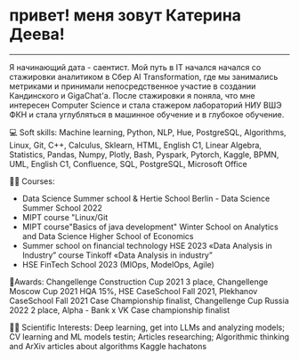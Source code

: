 #  привет! меня зовут Катерина Деева!

---

Я начинающий дата - саентист. Мой путь в IT начался начался со стажировки аналитиком в Сбер AI Transformation, где мы занимались метриками и принимали непосредственное участие в создании Кандинского и GigaChat'а. После стажировки я поняла, что мне интересен Computer Science и стала стажером лабораторий НИУ ВШЭ ФКН и стала углубляться в машинное обучение и в глубокое обучение. 

💻 Soft skills: Machine learning, Python, NLP, Hue, PostgreSQL, Algorithms, Linux, Git, C++, Calculus, Sklearn, HTML, English C1, Linear Algebra, Statistics, Pandas, Numpy, Plotly, Bash, Pyspark, Pytorch, Kaggle, BPMN, UML, English C1, Confluence, SQL, PostgreSQL, Microsoft Office

👨‍🎓 Courses:
* Data Science Summer school & Hertie School Berlin - Data Science Summer School 2022
* MIPT course "Linux/Git
* MIPT course"Basics of java development" Winter School on Analytics and Data Science Higher School of Economics
* Summer school on financial technology HSE 2023 «Data Analysis in Industry” course Tinkoff «Data Analysis in industry”
* HSE FinTech School 2023 (MlOps, ModelOps, Agile)

🥇Awards: Changellenge Construction Cup 2021 3 place, Changellenge Moscow Cup 2021 HQA 15%, HSE CaseSchool Fall 2021, Plekhanov CaseSchool Fall 2021 Case Championship finalist, Changellenge Cup Russia 2022 2 place, Alpha - Bank х VK Case championship finalist

🧑‍🔬 Scientific Interests: Deep learning, get into LLMs and analyzing models; CV learning and ML models testin; Articles researching; Algorithmic thinking and ArXiv articles about algorithms Kaggle hachatons
